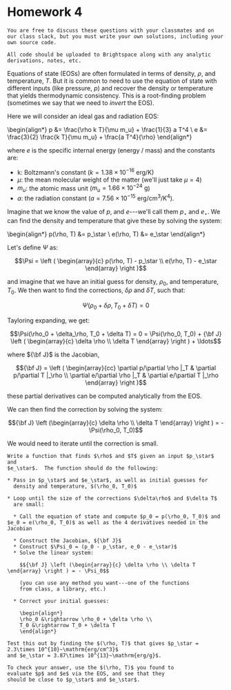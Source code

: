 # Homework 4

```{note}
You are free to discuss these questions with your classmates and on
our class slack, but you must write your own solutions, including your
own source code.

All code should be uploaded to Brightspace along with any analytic
derivations, notes, etc.
```

Equations of state (EOSs) are often formulated in terms of density, $\rho$,
and temperature, $T$.  But it is common to need to use the equation
of state with different inputs (like pressure, $p$) and recover the density 
or temperature that yields thermodynamic consistency.  This is a root-finding problem (sometimes we say that we need to *invert* the EOS).

Here we will consider an ideal gas and radiation EOS:

\begin{align*}
p &= \frac{\rho k T}{\mu m_u} + \frac{1}{3} a T^4 \\
e &= \frac{3}{2} \frac{k T}{\mu m_u} + \frac{a T^4}{\rho}
\end{align*}

where $e$ is the specific internal energy (energy / mass)
and the constants are:

* k: Boltzmann's constant ($k = 1.38\times 10^{-16}~\mathrm{erg/K}$)
* $\mu$: the mean molecular weight of the matter (we'll just take $\mu = 4$)
* $m_u$: the atomic mass unit ($m_u = 1.66\times 10^{-24}~\mathrm{g}$)
* $a$: the radiation constant ($a = 7.56\times 10^{-15}~\mathrm{erg/cm^3/K^4}$).

Imagine that we know the value of $p$, and $e$---we'll call them $p_\star$ and $e_\star$.  We can find the density and temperature that give these by solving the system:

\begin{align*}
p(\rho, T) &= p_\star \\
e(\rho, T) &= e_\star
\end{align*}

Let's define $\Psi$ as:

$$\Psi = \left ( \begin{array}{c} p(\rho, T) - p_\star \\
                                  e(\rho, T) - e_\star \end{array} \right )$$

and imagine that we have an initial guess for density, $\rho_0$, and temperature, $T_0$.  We then want to find the corrections, $\delta \rho$
and $\delta T$, such that:

$$\Psi(\rho_0 + \delta\rho, T_0 + \delta T) = 0$$

Tayloring expanding, we get:

$$\Psi(\rho_0 + \delta_\rho, T_0 + \delta T) = 0 = \Psi(\rho_0, T_0) + {\bf J} \left ( \begin{array}{c} \delta \rho \\ \delta T \end{array} \right ) + \ldots$$

where ${\bf J}$ is the Jacobian,

$${\bf J} = \left ( \begin{array}{cc} \partial p/\partial \rho |_T & \partial p/\partial T |_\rho \\ 
                                      \partial e/\partial \rho |_T & \partial e/\partial T |_\rho \end{array} \right )$$

these partial derivatives can be computed analytically from the EOS.

We can then find the correction by solving the system:

$${\bf J} \left (\begin{array}{c} \delta \rho \\ \delta T \end{array} \right ) = - \Psi(\rho_0, T_0)$$

We would need to iterate until the correction is small.

```{admonition} Your task
Write a function that finds $\rho$ and $T$ given an input $p_\star$ and
$e_\star$.  The function should do the following:

* Pass in $p_\star$ and $e_\star$, as well as initial guesses for
  density and temperature, $(\rho_0, T_0)$

* Loop until the size of the corrections $\delta\rho$ and $\delta T$
  are small:

  * Call the equation of state and compute $p_0 = p(\rho_0, T_0)$ and $e_0 = e(\rho_0, T_0)$ as well as the 4 derivatives needed in the Jacobian

  * Construct the Jacobian, ${\bf J}$
  * Construct $\Psi_0 = (p_0 - p_\star, e_0 - e_\star)$
  * Solve the linear system:

    $${\bf J} \left (\begin{array}{c} \delta \rho \\ \delta T \end{array} \right ) = - \Psi_0$$

    (you can use any method you want---one of the functions
    from class, a library, etc.)
    
  * Correct your initial guesses:

    \begin{align*}
    \rho_0 &\rightarrow \rho_0 + \delta \rho \\
    T_0 &\rightarrow T_0 + \delta T
    \end{align*}

Test this out by finding the $(\rho, T)$ that gives $p_\star = 2.3\times 10^{10}~\mathrm{erg/cm^3}$
and $e_\star = 3.87\times 10^{13}~\mathrm{erg/g}$.

To check your answer, use the $(\rho, T)$ you found to
evaluate $p$ and $e$ via the EOS, and see that they
should be close to $p_\star$ and $e_\star$.
```
                                      

                                  
